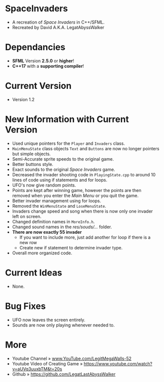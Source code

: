 # SpaceInvaders
* A recreation of _Space Invaders_ in C++/SFML. 
* Recreated by David A.K.A. LegatAbyssWalker


# Dependancies
* **SFML** Version **2.5.0** or **higher**!
* **C++17** with a **supporting compiler**!

# Current Version
* Version 1.2

# New Information with Current Version
* Used unique pointers for the `Player` and `Invaders` class.
* `MainMenuState` class objects `Text` and `Buttons` are now no longer pointers but simple objects.
* Semi-Accurate sprite speeds to the original game.
* Better buttons style.
* Exact sounds to the original _Space Invaders_ game.
* Decreased the invader shooting code in `PlayingState.cpp` to around 10 lines of code using if statements and for loops.
* UFO's now give random points.
* Points are kept after winning game, however the points are then removed when you enter the _Main Menu_ or you quit the game.
* Better invader management using for loops.  
* Removed the `WinMenuState` and `LoseMenuState`. 
* Invaders change speed and song when there is now only one invader left on screen.
* Changed definition names in `MoreInfo.h`. 
* Changed sound names in the _res/souds/..._ folder. 
* **There are now exactly 55 invader**
  - If you want to include more, just add another for loop if there is a new row
  - Create new if statement to determine invader type.
* Overall more organized code. 

# Current Ideas
* None.

# Bug Fixes
* UFO now leaves the screen entirely.
* Sounds are now only playing whenever needed to.

# More
* Youtube Channel                » www.YouTube.com/LegitMegaWalls-52
* Youtube Video of Creating Game » https://www.youtube.com/watch?v=aUVq3uuxbTM&t=20s
* Github                         » https://github.com/LegatLastAbyssWalker
